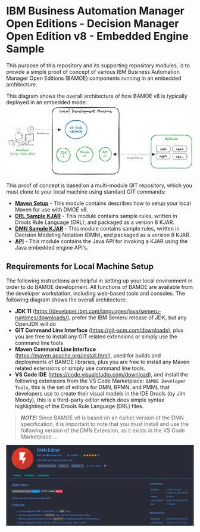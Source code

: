 # IBM Business Automation Manager Open Editions - Decision Manager Open Edition v8 - Embedded Engine Sample
This purpose of this repository and its supporting repository modules, is to provide a simple proof of concept of various IBM Business Automation Manager Open Editions (BAMOE) components running in an embedded architecture.

This diagram shows the overall architecture of how BAMOE v8 is typically deployed in an embedded mode:
![BAMOE Architecture (Infrastructure Services)](./doc/images/architecture.png)

This proof of concept is based on a multi-module GIT repository, which you must clone to your local machine using standard GIT commands:

- [**Maven Setup**](./maven/README.md) - This module contains describes how to setup your local Maven for use with DMOE v8.
- [**DRL Sample KJAR**](./drl-sample-kjar/README.md) - This module contains sample rules, written in Drools Rule Language (DRL), and packaged as a version 8 KJAR.
- [**DMN Sample KJAR**](./dmn-sample-kjar/README.md) - This module contains sample rules, written in Decision Modeling Notation (DMN), and packaged as a version 8 KJAR.
- [**API**](./api/README.md) - This module contains the Java API for invoking a KJAR using the Java embedded engine API's.

## Requirements for Local Machine Setup
The following instructions are helpful in setting up your local environment in order to do BAMOE development.  All functions of BAMOE are available from the developer workstation, including web-based tools and consoles. The following diagram shows the overall architecture:

- **JDK 11** (https://developer.ibm.com/languages/java/semeru-runtimes/downloads/), prefer the IBM Semeru release of JDK, but any OpenJDK will do
- **GIT Command Line Interface** (https://git-scm.com/downloads), plus you are free to install any GIT related extensions or simply use the command line tools
- **Maven Command Line Interface** (https://maven.apache.org/install.html), used for builds and deployments of BAMOE libraries, plus you are free to install any Maven related extensions or simply use command line tools.
- **VS Code IDE** (https://code.visualstudio.com/download), and install the following extensions from the VS Code Marketplace:
`BAMOE Developer Tools`, this is the set of editors for DMN, BPMN, and PMML that developers use to create their visual models in the IDE Drools (by Jim Moody), this is a third-party editor which does simple syntax highlighting of the Drools Rule Language (DRL) files.


> **_NOTE:_**  Since BAMOE v8 is based on an earlier version of the DMN specification, it is important to note that you must install and use the following version of the DMN Extension, as it exists in the VS Code Marketplace....

![BAMOE v8 DMN Editor Extension](./doc/images/bamoe-v8-dmn-extension.png)


